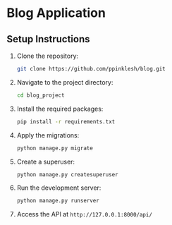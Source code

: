 # Blog Application

## Setup Instructions

1. Clone the repository:
    ```sh
    git clone https://github.com/ppinklesh/blog.git
    ```

2. Navigate to the project directory:
    ```sh
    cd blog_project
    ```

3. Install the required packages:
    ```sh
    pip install -r requirements.txt
    ```

4. Apply the migrations:
    ```sh
    python manage.py migrate
    ```

5. Create a superuser:
    ```sh
    python manage.py createsuperuser
    ```

6. Run the development server:
    ```sh
    python manage.py runserver
    ```

7. Access the API at `http://127.0.0.1:8000/api/`
